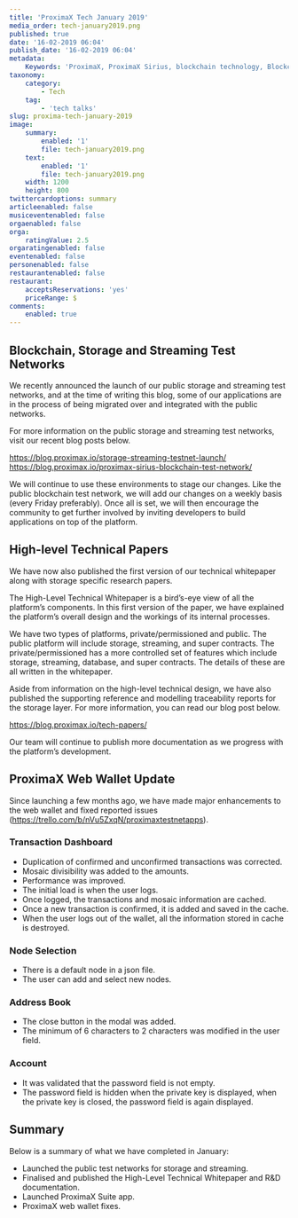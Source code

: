 ```yaml
---
title: 'ProximaX Tech January 2019'
media_order: tech-january2019.png
published: true
date: '16-02-2019 06:04'
publish_date: '16-02-2019 06:04'
metadata:
    Keywords: 'ProximaX, ProximaX Sirius, blockchain technology, Blockchain powered, Blockchain protocol, Distributed ledger technology, DLT, dlt, Distributed ledger, Decentralized database, Decentralized database technology, Decentralized storage, Decentralized storage technology, Decentralized supply chain, Decentralized streaming, Integrated and distributed ledger technology, IaDLt, Peer-to-peer technology, Peer to peer streaming, Peer to peer, Consensus mechanism, Consensus protocol, Asymmetric encryption, Data encryption, Off-chain storage, Off-chain streaming, Distributed File Management System, DFMS, Super Contract, Immutability, Data encryption, Encrypted by default, Permissioned, Permission based, Tokenomics, Token economics, Crypto trading, Cryptocurrency, Supply chain, CSD, Central Securities Depository, STO, Security Token Offering, Decentralized supply chain, STO, Private blockchain, DAapps, Decentralized applications, Blockchain apps, Streaming Layer, Streaming Node, Storage Layer, Storage Node, Sharded Information, Sharded Data, Use Case, Use Cases, Blockchain Consensus, Consensus Protocol, Enterprise Solution, Enterprise Solutions, System Integration, Transparency, Immutability, Irreversibility, Traceability, Proof of Bandwidth, Proof of Conflation Aggregate, Proof of Storage, Encryption, Data Security, Data Privacy, Cyber Security, Hackers, Hacking, Nodes, Public Chain, Private Chain, Hybrid Chain, Public & Private Chain, Catapult, SDK, SDKs, Software Development Kits, Super Contract, Super Contracts, Smart Contract, Smart Contracts, Peer-to-Peer , Peer-to-Peer Storage, Software-as-a-Service, SaaS, Lon Wong, PSP, PeerStream, PeerStream Protocol, Anonymous streaming, New Economic Model, New Economic Model Foundation, 482.solutions, Ministry of Community Development UAE, Dragonfly  Fintech, Xarcade, Testnet, Test network, Mainnet, Main network, Tokenomics, Token Economics, XPX, Crypto Currency, Crypto Currencies, Crypto Exchange, Crypto Exchanges, Bitcoin, Zero trust, Escrow, Onchain escrow, Trustless swaps, Trustless, Onion routing, SIM Identity attestation, ProximaX KYC, KYC, Know Your Customer, Know Your Counter Party, Onboarding Customer, Customer Onboarding, Identity Management, Identity Management System, Identity Verification, Identity Authentication, Anti-Money Laundering, AML, RegTech, Regulation Tech, Regulation Technology, GDPR, General Data Protection Regulation, EU GDPR, European Union GDPR, European Union General Data Protection Regulation, Knowyourcustomer, Compliance system, Compliance systems, , ProximaX Suite, Office Suite, Office Collaboration, Workforce Collaboration, Collaboration, Real Time Collaboration, Office suite, word processing, Office collaboration, File sharing, Decentralized file sharing, Real Time Editing, Office Productivity, Productivity, Office Applications, Microsoft Office, Word Processor, Word Processing, Microsoft Word Spreadsheet, Spreadsheets, Excel, Microsoft Excel, Presentation, Presentations, Microsoft Powerpoint, Powerpoint, Keynote, Collabora Office, LibreOffice, Collabora Productivity, Collabora Productivity Ltd,'
taxonomy:
    category:
        - Tech
    tag:
        - 'tech talks'
slug: proxima-tech-january-2019
image:
    summary:
        enabled: '1'
        file: tech-january2019.png
    text:
        enabled: '1'
        file: tech-january2019.png
    width: 1200
    height: 800
twittercardoptions: summary
articleenabled: false
musiceventenabled: false
orgaenabled: false
orga:
    ratingValue: 2.5
orgaratingenabled: false
eventenabled: false
personenabled: false
restaurantenabled: false
restaurant:
    acceptsReservations: 'yes'
    priceRange: $
comments:
    enabled: true
---
```


## Blockchain, Storage and Streaming Test Networks

We recently announced the launch of our public storage and streaming test networks, and at the time of writing this blog, some of our applications are in the process of being migrated over and integrated with the public networks.

For more information on the public storage and streaming test networks, visit our recent blog posts below.

https://blog.proximax.io/storage-streaming-testnet-launch/
https://blog.proximax.io/proximax-sirius-blockchain-test-network/

We will continue to use these environments to stage our changes. Like the public blockchain test network, we will add our changes on a weekly basis (every Friday preferably). Once all is set, we will then encourage the community to get further involved by inviting developers to build applications on top of the platform.

## High-level Technical Papers
We have now also published the first version of our technical whitepaper along with storage specific research papers.

The High-Level Technical Whitepaper is a bird’s-eye view of all the platform’s components. In this first version of the paper, we have explained the platform’s overall design and the workings of its internal processes.

We have two types of platforms, private/permissioned and public. The public platform will include storage, streaming, and super contracts. The private/permissioned has a more controlled set of features which include storage, streaming, database, and super contracts. The details of these are all written in the whitepaper.

Aside from information on the high-level technical design, we have also published the supporting reference and modelling traceability reports for the storage layer. For more information, you can read our blog post below.

https://blog.proximax.io/tech-papers/

Our team will continue to publish more documentation as we progress with the platform’s development. 

## ProximaX Web Wallet Update
Since launching a few months ago, we have made major enhancements to the web wallet and fixed reported issues (https://trello.com/b/nVu5ZxqN/proximaxtestnetapps).

### Transaction Dashboard
* Duplication of confirmed and unconfirmed transactions was corrected.
* Mosaic divisibility was added to the amounts.
* Performance was improved.
* The initial load is when the user logs.
* Once logged, the transactions and mosaic information are cached.
* Once a new transaction is confirmed, it is added and saved in the cache.
* When the user logs out of the wallet, all the information stored in cache is destroyed.

### Node Selection
* There is a default node in a json file.
* The user can add and select new nodes.

### Address Book
* The close button in the modal was added.
* The minimum of 6 characters to 2 characters was modified in the user field.

### Account
* It was validated that the password field is not empty.
* The password field is hidden when the private key is displayed, when the private key is closed, the password field is again displayed.

## Summary
Below is a summary of what we have completed in January:

* Launched the public test networks for storage and streaming.
* Finalised and published the High-Level Technical Whitepaper and R&D documentation.
* Launched ProximaX Suite app.
* ProximaX web wallet fixes.
